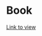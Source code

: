 # Book 

[Link to view](https://home-wordpress.deeplearning.ai/wp-content/uploads/2022/03/andrew-ng-machine-learning-yearning.pdf)
